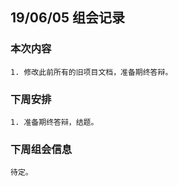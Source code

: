 ## 19/06/05 组会记录
### 本次内容

    1. 修改此前所有的旧项目文档，准备期终答辩。

### 下周安排

    1. 准备期终答辩，结题。

### 下周组会信息
    待定。
